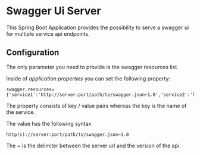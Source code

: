 # Swagger Ui Server

This Spring Boot Application provides the possibility to serve a swagger ui for multiple
service api endpoints.

## Configuration

The only parameter you need to provide is the swagger resources list.

Inside of _application.properties_ you can set the following property:

```
swagger.resources={'service1':'http://server:port/path/to/swagger.json~1.0','service2':'http://seerver:port/path/to/swagger.json~2.0'}
```

The property consists of key / value pairs whereas the key is the name of the service.

The value has the following syntax

```
http(s)://server:port/path/to/swagger.json~1.0
```

The ~ is the delimiter between the server url and the version of the api.